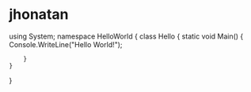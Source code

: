 jhonatan
=======

using System;
namespace HelloWorld
{
    class Hello 
    {
        static void Main() 
        {
            Console.WriteLine("Hello World!");

        }
    }
}

